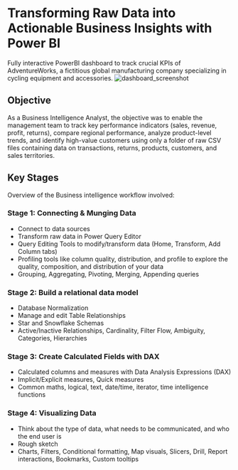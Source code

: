 # Transforming Raw Data into Actionable Business Insights with Power BI
Fully interactive PowerBI dashboard to track crucial KPIs of AdventureWorks, a fictitious global manufacturing company specializing in cycling equipment and accessories.
![dashboard_screenshot](https://github.com/SidEnigma/AdventureWorksDashboard/assets/19359983/caa9c1b6-1487-4fd4-89f4-bc2c8d49fc49)

## Objective
As a Business Intelligence Analyst, the objective was to enable the management team to track key performance indicators (sales, revenue, profit, returns), compare regional performance, analyze product-level trends, and identify high-value customers 
using only a folder of raw CSV files containing data on transactions, returns, products, customers, and sales territories.

## Key Stages
Overview of the Business intelligence workflow involved:
### Stage 1: Connecting & Munging Data
- Connect to data sources
- Transform raw data in Power Query Editor
- Query Editing Tools to modify/transform data (Home, Transform, Add Column tabs)
- Profiling tools like column quality, distribution, and profile to explore the quality, composition, and distribution of your data
- Grouping, Aggregating, Pivoting, Merging, Appending queries
### Stage 2: Build a relational data model
- Database Normalization
- Manage and edit Table Relationships
- Star and Snowflake Schemas
- Active/Inactive Relationships, Cardinality, Filter Flow, Ambiguity, Categories, Hierarchies
### Stage 3: Create Calculated Fields with DAX
- Calculated columns and measures with Data Analysis Expressions (DAX)
- Implicit/Explicit measures, Quick measures
- Common maths, logical, text, date/time, iterator, time intelligence functions
### Stage 4: Visualizing Data
- Think about the type of data, what needs to be communicated, and who the end user is
- Rough sketch
- Charts, Filters, Conditional formatting, Map visuals, Slicers, Drill, Report interactions, Bookmarks, Custom tooltips
